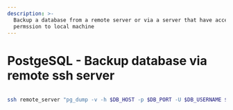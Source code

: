```yaml
---
description: >-
  Backup a database from a remote server or via a server that have access
  permssion to local machine
---
```


# PostgeSQL - Backup database via remote ssh server

```bash

ssh remote_server "pg_dump -v -h $DB_HOST -p $DB_PORT -U $DB_USERNAME $DB_DATABASE" > $FILE_NAME

```
